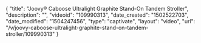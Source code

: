 {
    "title": "Joovy&reg; Caboose Ultralight Graphite Stand-On Tandem Stroller",
    "description": "",
    "videoid": "109990313",
    "date_created": "1502522703",
    "date_modified": "1504247456",
    "type": "captivate",
    "layout": "video",
    "url": "\/v\/joovy-caboose-ultralight-graphite-stand-on-tandem-stroller\/109990313"
}